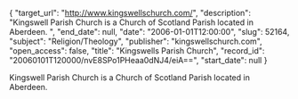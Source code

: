 {
  "target_url": "http://www.kingswellschurch.com/", 
  "description": "Kingswell Parish Church is a Church of Scotland Parish located in Aberdeen. ", 
  "end_date": null, 
  "date": "2006-01-01T12:00:00", 
  "slug": 52164, 
  "subject": "Religion/Theology", 
  "publisher": "kingswellschurch.com", 
  "open_access": false, 
  "title": "Kingswells Parish Church", 
  "record_id": "20060101T120000/nvE8SPo1PHeaa0dNJ4/eiA==", 
  "start_date": null
}

Kingswell Parish Church is a Church of Scotland Parish located in Aberdeen. 